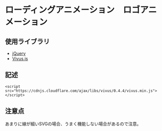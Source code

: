 # ローディングアニメーション　ロゴアニメーション
## 使用ライブラリ
+ [jQuery](https://jquery.com/)
+ [Vivus.js](https://maxwellito.github.io/vivus/)

## 記述

```
<script src="https://cdnjs.cloudflare.com/ajax/libs/vivus/0.4.4/vivus.min.js"></script>
```

## 注意点
あまりに線が細いSVGの場合、うまく機能しない場合があるので注意。



